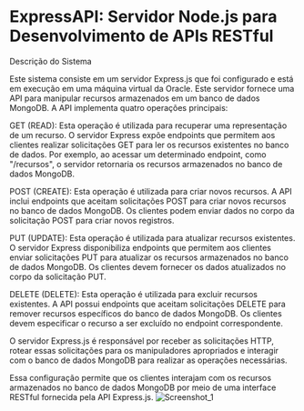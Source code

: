 # ExpressAPI: Servidor Node.js para Desenvolvimento de APIs RESTful

Descrição do Sistema

Este sistema consiste em um servidor Express.js que foi configurado e está em execução em uma máquina virtual da Oracle. Este servidor fornece uma API para manipular recursos armazenados em um banco de dados MongoDB. A API implementa quatro operações principais:

GET (READ): Esta operação é utilizada para recuperar uma representação de um recurso. O servidor Express expõe endpoints que permitem aos clientes realizar solicitações GET para ler os recursos existentes no banco de dados. Por exemplo, ao acessar um determinado endpoint, como "/recursos", o servidor retornaria os recursos armazenados no banco de dados MongoDB.

POST (CREATE): Esta operação é utilizada para criar novos recursos. A API inclui endpoints que aceitam solicitações POST para criar novos recursos no banco de dados MongoDB. Os clientes podem enviar dados no corpo da solicitação POST para criar novos registros.

PUT (UPDATE): Esta operação é utilizada para atualizar recursos existentes. O servidor Express disponibiliza endpoints que permitem aos clientes enviar solicitações PUT para atualizar os recursos armazenados no banco de dados MongoDB. Os clientes devem fornecer os dados atualizados no corpo da solicitação PUT.

DELETE (DELETE): Esta operação é utilizada para excluir recursos existentes. A API possui endpoints que aceitam solicitações DELETE para remover recursos específicos do banco de dados MongoDB. Os clientes devem especificar o recurso a ser excluído no endpoint correspondente.

O servidor Express.js é responsável por receber as solicitações HTTP, rotear essas solicitações para os manipuladores apropriados e interagir com o banco de dados MongoDB para realizar as operações necessárias.

Essa configuração permite que os clientes interajam com os recursos armazenados no banco de dados MongoDB por meio de uma interface RESTful fornecida pela API Express.js.
![Screenshot_1](https://github.com/fregnani123/converterMoedas/assets/99106631/d5e84a2c-dc1b-42d6-8f37-21a67136150d)
